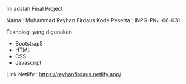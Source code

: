 Ini adalah Final Project

Nama : Muhammad Reyhan Firdaus
Kode Peserta : INPG-PKJ-06-031

Teknologi yang digunakan

- Bootstrap5
- HTML
- CSS
- Javascript

Link Netlify : https://reyhanfirdaus.netlify.app/
